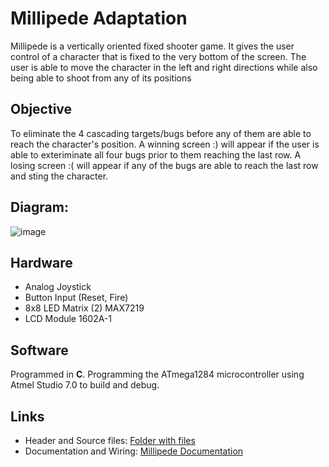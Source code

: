 # Millipede Adaptation
Millipede is a vertically oriented fixed shooter game. It gives the user control of a character that is fixed to the very bottom of the screen. The user is able to move the character in the left and right directions while also being able to shoot from any of its positions

## Objective 
To eliminate the 4 cascading targets/bugs before any of them are able to reach the character's position. A winning screen :) will appear if the user is able to exteriminate all four bugs prior to them reaching the last row. A losing screen :(  will appear if any of the bugs are able to reach the last row and sting the character. 

## **Diagram:**<br/>

![image](https://user-images.githubusercontent.com/61763318/79528241-531cec00-801e-11ea-8a40-006eb3449bfc.png)


## Hardware
- Analog Joystick 
- Button Input (Reset, Fire)
- 8x8 LED Matrix (2) MAX7219
- LCD Module 1602A-1 

## Software
Programmed in **C**. Programming the ATmega1284 microcontroller using Atmel Studio 7.0 to build and debug. 

## Links
- Header and Source files: [Folder with files](https://drive.google.com/drive/folders/1vB_RugYeMaD3tL8LokIIF2_tCMRdyMI8?usp=sharing)
- Documentation and Wiring: [Millipede Documentation](https://docs.google.com/document/d/1RR7pLc7LpIiEhgRby2GM-7fLWpvo6V_b_ESwz5qWdOQ/edit?usp=sharing)
